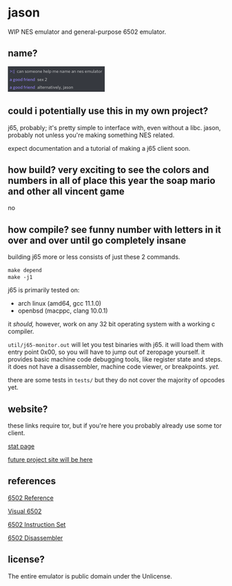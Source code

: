 # jason

WIP NES emulator and general-purpose 6502 emulator.

## name?

![lol](img/name.png)

## could i potentially use this in my own project?

j65, probably; it's pretty simple to interface with, even without a libc. jason, probably not unless you're making something NES related.

expect documentation and a tutorial of making a j65 client soon.

## how build? very exciting to see the colors and numbers in all of place this year the soap mario and other all vincent game

no

## how compile? see funny number with letters in it over and over until go completely insane

building j65 more or less consists of just these 2 commands.

```
make depend
make -j1
```

j65 is primarily tested on:
- arch linux (amd64, gcc 11.1.0)
- openbsd (macppc, clang 10.0.1)

it *should,* however, work on any 32 bit operating system with a working c compiler.

`util/j65-monitor.out` will let you test binaries with j65. it will load them with entry point 0x00, so you will have to jump out of zeropage yourself. it provides basic machine code debugging tools, like register state and steps. it does not have a disassembler, machine code viewer, or breakpoints. *yet.*

there are some tests in `tests/` but they do not cover the majority of opcodes yet.

## website?

these links require tor, but if you're here you probably already use some tor client.

[stat page](http://7u5uyjitajhhbzlhgxz5p2h5lj3mvfb6bralcuzkcgqgkrnlah37yiad.onion/computer/opcodes)

[future project site will be here](http://7u5uyjitajhhbzlhgxz5p2h5lj3mvfb6bralcuzkcgqgkrnlah37yiad.onion/computer/j65)

## references

[6502 Reference](http://www.obelisk.me.uk/6502/reference.html)

[Visual 6502](http://www.visual6502.org/JSSim/expert.html)

[6502 Instruction Set](https://www.masswerk.at/6502/6502_instruction_set.html)

[6502 Disassembler](https://www.masswerk.at/6502/disassembler.html)

## license?

The entire emulator is public domain under the Unlicense.
